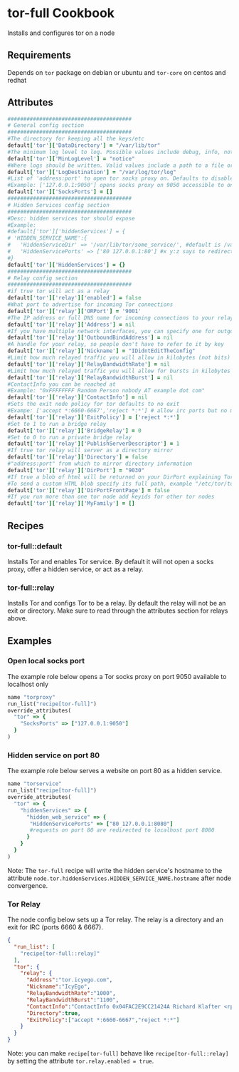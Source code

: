 tor-full Cookbook
============
Installs and configures tor on a node

Requirements
------------
Depends on `tor` package on debian or ubuntu and `tor-core` on centos and redhat

Attributes
----------

```ruby
#######################################
# General config section
#######################################
#The directory for keeping all the keys/etc
default['tor']['DataDirectory'] = "/var/lib/tor"
#The minimum log level to log. Possible values include debug, info, notice, warn, and err.
default['tor']['MinLogLevel'] = "notice"
#Where logs should be written. Valid values include a path to a file or "syslog"
default['tor']['LogDestination'] = "/var/log/tor/log"
#List of 'address:port' to open tor socks proxy on. Defaults to disabled
#Example: ['127.0.0.1:9050'] opens socks proxy on 9050 accessible to only the local machine
default['tor']['SocksPorts'] = []
#######################################
# Hidden Services config section
#######################################
#Desc: hidden services tor should expose
#Example:
#default['tor']['hiddenServices'] = {
# 'HIDDEN_SERVICE_NAME':{
#   'HiddenServiceDir' => '/var/lib/tor/some_service/', #default is /var/lib/tor/HIDDEN_SERVICE_NAME/
#   'HiddenServicePorts' => ['80 127.0.0.1:80'] #x y:z says to redirect requests on port x to the address y:z
#}
default['tor']['HiddenServices'] = {}
#######################################
# Relay config section
#######################################
#if true tor will act as a relay
default['tor']['relay']['enabled'] = false
#What port to advertise for incoming Tor connections
default['tor']['relay']['ORPort'] = '9001'
#The IP address or full DNS name for incoming connections to your relay.
default['tor']['relay']['Address'] = nil
#If you have multiple network interfaces, you can specify one for outgoing traffic to use
default['tor']['relay']['OutboundBindAddress'] = nil
#A handle for your relay, so people don't have to refer to it by key
default['tor']['relay']['Nickname'] = "IDidntEditTheConfig"
#Limit how much relayed traffic you will allow in kilobytes (not bits)
default['tor']['relay']['RelayBandwidthRate'] = nil
#Limit how much relayed traffic you will allow for bursts in kilobytes (not bits)
default['tor']['relay']['RelayBandwidthBurst'] = nil
#ContactInfo you can be reached at
#Example: "0xFFFFFFFF Random Person nobody AT example dot com"
default['tor']['relay']['ContactInfo'] = nil
#Sets the exit node policy for tor defaults to no exit
#Exampe: ['accept *:6660-6667','reject *:*'] # allow irc ports but no more
default['tor']['relay']['ExitPolicy'] = ['reject *:*']
#Set to 1 to run a bridge relay
default['tor']['relay']['BridgeRelay'] = 0
#Set to 0 to run a private bridge relay
default['tor']['relay']['PublishServerDescriptor'] = 1
#If true tor relay will server as a directory mirror
default['tor']['relay']['Directory'] = false
#"address:port" from which to mirror directory information
default['tor']['relay']['DirPort'] = "9030"
#If true a blob of html will be returned on your DirPort explaining Tor.
#To send a custom HTML blob specify its full path, example "/etc/tor/tor-exit-notice.html"
default['tor']['relay']['DirPortFrontPage'] = false
#If you run more than one tor node add keyids for other tor nodes
default['tor']['relay']['MyFamily'] = []
```

Recipes
-----
### tor-full::default
Installs Tor and enables Tor service. By default it will not open a socks proxy, offer a hidden service,
or act as a relay.


### tor-full::relay
Installs Tor and configs Tor to be a relay. By default the relay will not be an exit or directory.
Make sure to read through the attributes section for relays above.

Examples
-----
### Open local socks port
The example role below opens a Tor socks proxy on port 9050 available to localhost only

```ruby
name "torproxy"
run_list("recipe[tor-full]")
override_attributes(
  "tor" => {
    "SocksPorts" => ["127.0.0.1:9050"]
  }
)
```

### Hidden service on port 80
The example role below serves a website on port 80 as a hidden service. 

```ruby
name "torservice"
run_list("recipe[tor-full]")
override_attributes(
  "tor" => {
    "hiddenServices" => {
      "hidden_web_service" => {
       "HiddenServicePorts" => ["80 127.0.0.1:8080"]
       #requests on port 80 are redirected to localhost port 8080
      }
    }
  }
)
```

Note: The `tor-full` recipe will write the hidden service's hostname to the attribute `node.tor.hiddenServices.HIDDEN_SERVICE_NAME.hostname` after node convergence.

### Tor Relay
The node config below sets up a Tor relay. The relay is a directory and an exit
for IRC (ports 6660 & 6667).

```json
{
  "run_list": [
    "recipe[tor-full::relay]"
  ],
  "tor": { 
    "relay": {
      "Address":"tor.icyego.com",
      "Nickname":"IcyEgo",
      "RelayBandwidthRate":"1000",
      "RelayBandwidthBurst":"1100",
      "ContactInfo":"ContactInfo 0x04FAC2E9CC21424A Richard Klafter <rpklafter@yahoo.com>",
      "Directory":true,
      "ExitPolicy":["accept *:6660-6667","reject *:*"]
    }
  }
}

```

Note: you can make `recipe[tor-full]` behave like `recipe[tor-full::relay]` by 
setting the attribute `tor.relay.enabled = true`.

